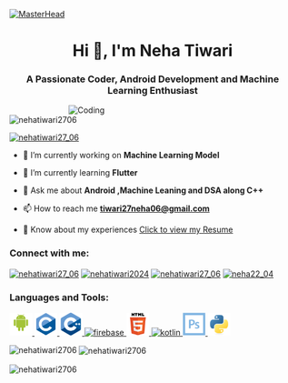 [![MasterHead](https://redbackstudios.in/images/Android-Mobile-Application-Development-letsnurture.png)](https://nehatiwari2706.io)

<h1 align="center">Hi 👋, I'm Neha Tiwari</h1>
<h3 align="center">A Passionate Coder, Android Development and Machine Learning Enthusiast </h3>

<img align="right" alt="Coding" width="400" src="https://cdn.dribbble.com/users/4055494/screenshots/15215756/media/d2b66c4ca0192aa26d103448b3d1518b.gif">

<p align="left"> <img src="https://komarev.com/ghpvc/?username=nehatiwari2706&label=Profile%20views&color=0e75b6&style=flat" alt="nehatiwari2706" /> </p>

<p align="left"> <a href="https://twitter.com/nehatiwari27_06" target="blank"><img src="https://img.shields.io/twitter/follow/nehatiwari27_06?logo=twitter&style=for-the-badge" alt="nehatiwari27_06" /></a> </p>

- 🔭 I’m currently working on **Machine Learning Model**

- 🌱 I’m currently learning **Flutter**

- 💬 Ask me about **Android ,Machine Leaning and DSA along C++**

- 📫 How to reach me **tiwari27neha06@gmail.com**

- 📄 Know about my experiences [Click to view my Resume](https://docs.google.com/document/d/1pDC3dq0DM32DKG7rWWyNgqJPHVr2XMFHgBy0CX6CYeg/edit?usp=share_link)

<h3 align="left">Connect with me:</h3>
<p align="left">
<a href="https://twitter.com/nehatiwari27_06" target="blank"><img align="center" src="https://raw.githubusercontent.com/rahuldkjain/github-profile-readme-generator/master/src/images/icons/Social/twitter.svg" alt="nehatiwari27_06" height="30" width="40" /></a>
<a href="https://linkedin.com/in/nehatiwari2024" target="blank"><img align="center" src="https://raw.githubusercontent.com/rahuldkjain/github-profile-readme-generator/master/src/images/icons/Social/linked-in-alt.svg" alt="nehatiwari2024" height="30" width="40" /></a>
<a href="https://www.hackerrank.com/nehatiwari27_06" target="blank"><img align="center" src="https://raw.githubusercontent.com/rahuldkjain/github-profile-readme-generator/master/src/images/icons/Social/hackerrank.svg" alt="nehatiwari27_06" height="30" width="40" /></a>
<a href="https://www.leetcode.com/neha22_04" target="blank"><img align="center" src="https://raw.githubusercontent.com/rahuldkjain/github-profile-readme-generator/master/src/images/icons/Social/leet-code.svg" alt="neha22_04" height="30" width="40" /></a>
</p>

<h3 align="left">Languages and Tools:</h3>
<p align="left"> <a href="https://developer.android.com" target="_blank" rel="noreferrer"> <img src="https://raw.githubusercontent.com/devicons/devicon/master/icons/android/android-original-wordmark.svg" alt="android" width="40" height="40"/> </a> <a href="https://www.cprogramming.com/" target="_blank" rel="noreferrer"> <img src="https://raw.githubusercontent.com/devicons/devicon/master/icons/c/c-original.svg" alt="c" width="40" height="40"/> </a> <a href="https://www.w3schools.com/cpp/" target="_blank" rel="noreferrer"> <img src="https://raw.githubusercontent.com/devicons/devicon/master/icons/cplusplus/cplusplus-original.svg" alt="cplusplus" width="40" height="40"/> </a> <a href="https://firebase.google.com/" target="_blank" rel="noreferrer"> <img src="https://www.vectorlogo.zone/logos/firebase/firebase-icon.svg" alt="firebase" width="40" height="40"/> </a> <a href="https://www.w3.org/html/" target="_blank" rel="noreferrer"> <img src="https://raw.githubusercontent.com/devicons/devicon/master/icons/html5/html5-original-wordmark.svg" alt="html5" width="40" height="40"/> </a> <a href="https://kotlinlang.org" target="_blank" rel="noreferrer"> <img src="https://www.vectorlogo.zone/logos/kotlinlang/kotlinlang-icon.svg" alt="kotlin" width="40" height="40"/> </a> <a href="https://www.photoshop.com/en" target="_blank" rel="noreferrer"> <img src="https://raw.githubusercontent.com/devicons/devicon/master/icons/photoshop/photoshop-line.svg" alt="photoshop" width="40" height="40"/> </a> <a href="https://www.python.org" target="_blank" rel="noreferrer"> <img src="https://raw.githubusercontent.com/devicons/devicon/master/icons/python/python-original.svg" alt="python" width="40" height="40"/> </a> </p>

<p><img align="left" src="https://github-readme-stats.vercel.app/api/top-langs?username=nehatiwari2706&show_icons=true&locale=en&layout=compact" alt="nehatiwari2706" /></p>

<p>&nbsp;<img align="center" src="https://github-readme-stats.vercel.app/api?username=nehatiwari2706&show_icons=true&locale=en" alt="nehatiwari2706" /></p>

<p><img align="center" src="https://github-readme-streak-stats.herokuapp.com/?user=nehatiwari2706&" alt="nehatiwari2706" /></p>

